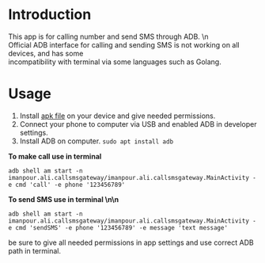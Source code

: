 # Introduction

This app is for calling number and send SMS through ADB. \n  
Official ADB interface for calling and sending SMS is not working on all devices, and has some  
incompatibility with terminal via some languages such as Golang.  

# Usage

1. Install [apk file](https://github.com/ali-imanpour/AdbCallSmsGateway/releases/download/v1.0.0/app-debug.apk) on your device and give needed permissions.
2. Connect your phone to computer via USB and enabled ADB in developer settings.
3. Install ADB on computer. `sudo apt install adb`


**To make call use in terminal** 

`adb shell am start -n imanpour.ali.callsmsgateway/imanpour.ali.callsmsgateway.MainActivity -e cmd 'call' -e phone '123456789'` 

 

**To send SMS use in terminal \n\n**  

    adb shell am start -n imanpour.ali.callsmsgateway/imanpour.ali.callsmsgateway.MainActivity -e cmd 'sendSMS' -e phone '123456789' -e message 'text message'  
  
be sure to give all needed permissions in app settings and use correct ADB  path in terminal.